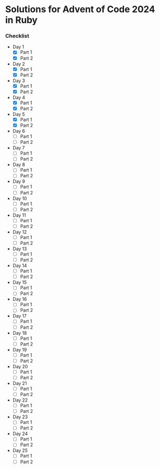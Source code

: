 # Solutions for Advent of Code 2024 in Ruby
### Checklist
- Day 1
  - [x] Part 1
  - [x] Part 2
- Day 2
    - [x] Part 1
    - [x] Part 2
- Day 3
    - [x] Part 1
    - [x] Part 2
- Day 4
    - [X] Part 1
    - [X] Part 2
- Day 5
    - [X] Part 1
    - [X] Part 2
- Day 6
    - [ ] Part 1
    - [ ] Part 2
- Day 7
    - [ ] Part 1
    - [ ] Part 2
- Day 8
    - [ ] Part 1
    - [ ] Part 2
- Day 9
    - [ ] Part 1
    - [ ] Part 2
- Day 10
    - [ ] Part 1
    - [ ] Part 2
- Day 11
    - [ ] Part 1
    - [ ] Part 2
- Day 12
    - [ ] Part 1
    - [ ] Part 2
- Day 13
    - [ ] Part 1
    - [ ] Part 2
- Day 14
    - [ ] Part 1
    - [ ] Part 2
- Day 15
    - [ ] Part 1
    - [ ] Part 2
- Day 16
    - [ ] Part 1
    - [ ] Part 2
- Day 17
    - [ ] Part 1
    - [ ] Part 2
- Day 18
    - [ ] Part 1
    - [ ] Part 2
- Day 19
    - [ ] Part 1
    - [ ] Part 2
- Day 20
    - [ ] Part 1
    - [ ] Part 2
- Day 21
    - [ ] Part 1
    - [ ] Part 2
- Day 22
    - [ ] Part 1
    - [ ] Part 2
- Day 23
    - [ ] Part 1
    - [ ] Part 2
- Day 24
    - [ ] Part 1
    - [ ] Part 2
- Day 25
    - [ ] Part 1
    - [ ] Part 2
